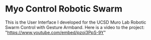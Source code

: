 # Myo Control Robotic Swarm
This is the User Interface I developed for the UCSD Muro Lab Robotic Swarm Control with Gesture Armband.
Here is a video to the project: "https://www.youtube.com/embed/pzoi3PpS-9Y"
